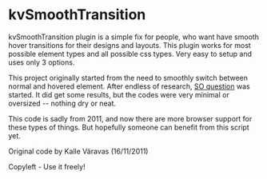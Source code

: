 kvSmoothTransition
==================

kvSmoothTransition plugin is a simple fix for people, who want have smooth hover transitions for their designs and layouts. This plugin works for most possible element types and all possible css types. Very easy to setup and uses only 3 options.

This project originally started from the need to smoothly switch between normal and hovered element. After endless of research, [SO question](http://stackoverflow.com/questions/6800950/smooth-transition-between-two-class-and-classhover) was started. It did get some results, but the codes were very minimal or oversized -- nothing dry or neat.

This code is sadly from 2011, and now there are more browser support for these types of things. But hopefully someone can benefit from this script yet.

Original code by Kalle Väravas (16/11/2011)

Copyleft - Use it freely!
